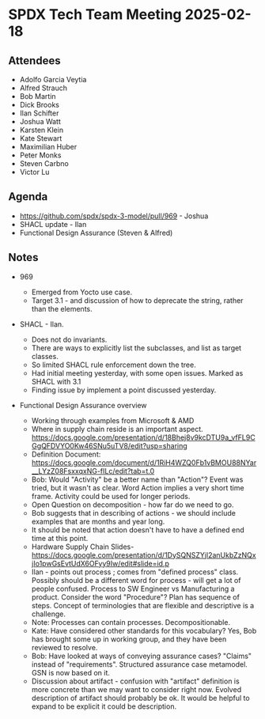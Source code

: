 # SPDX Tech Team Meeting 2025-02-18

## Attendees

- Adolfo Garcia Veytia
- Alfred Strauch
- Bob Martin
- Dick Brooks
- Ilan Schifter
- Joshua Watt
- Karsten Klein
- Kate Stewart
- Maximilian Huber
- Peter Monks
- Steven Carbno
- Victor Lu

## Agenda

- https://github.com/spdx/spdx-3-model/pull/969 - Joshua
- SHACL update - Ilan
- Functional Design Assurance (Steven & Alfred)

## Notes

- 969
   - Emerged from Yocto use case.
   - Target 3.1 - and discussion of how to deprecate the string, rather than the elements.

- SHACL - Ilan.
   - Does not do invariants. 
   - There are ways to explicitly list the subclasses, and list as target classes. 
   - So limited SHACL rule enforcement down the tree.
   - Had initial meeting yesterday,  with some open issues.   Marked as SHACL with 3.1
   - Finding issue by implement a point discussed yesterday.
   
- Functional Design Assurance overview
  - Working through examples from Microsoft & AMD
  - Where in supply chain reside is an important aspect. 
  https://docs.google.com/presentation/d/18Bhej8v9kcDTU9a_vfFL9CGgQFDVYO0Kw46SNu5uTV8/edit?usp=sharing
  - Definition Document:  https://docs.google.com/document/d/1RiH4WZQ0Fb1vBMOU88NYar__LYzZ08FsxxqxNG-fILc/edit?tab=t.0
  - Bob: Would "Activity" be a better name than "Action"?   Event was tried, but it wasn't as clear.    Word Action implies a very short time frame.    Activity could be used for longer periods.
  - Open Question on decomposition - how far do we need to go. 
  - Bob suggests that in describing of actions - we should include examples that are months and year long. 
  - It should be noted that action doesn't have to have a defined end time at this point. 
  - Hardware Supply Chain Slides- https://docs.google.com/presentation/d/1DySQNSZYjl2anUkbZzNQxjIo1pwGsEvtUdX6OFyy9Iw/edit#slide=id.p
  - Ilan - points out process ;  comes from "defined process" class.    Possibly should be a different word for process - will get a lot of people confused.   Process to SW Engineer vs Manufacturing a product.   Consider the word "Procedure"?   Plan has sequence of steps.   Concept of terminologies that are flexible and descriptive is a challenge. 
  - Note:  Processes can contain processes.   Decompositionable. 
  - Kate: Have considered other standards for this vocabulary?   Yes, Bob has brought some up in working group, and they have been reviewed to resolve.
  - Bob: Have looked at ways of conveying assurance cases?   "Claims" instead of "requirements".    Structured assurance case metamodel.  GSN is now based on it. 
  - Discussion about artifact - confusion with "artifact" definition is more concrete than we may want to consider right now.    Evolved description of artifact should probably be ok.   It would be helpful to expand to be explicit it could be description.
